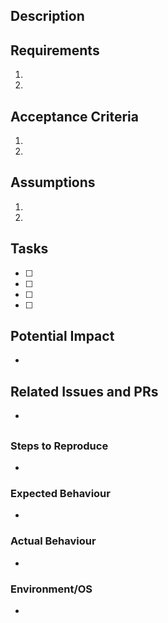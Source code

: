 ## Description


## Requirements
1. 
2. 

## Acceptance Criteria
1. 
2. 

## Assumptions
1. 
2.

## Tasks
- [ ] 
- [ ] 
- [ ] 
- [ ] 

## Potential Impact
* 

## Related Issues and PRs
* 

## 

### Steps to Reproduce
* 

### Expected Behaviour
* 

### Actual Behaviour
* 

### Environment/OS
* 
